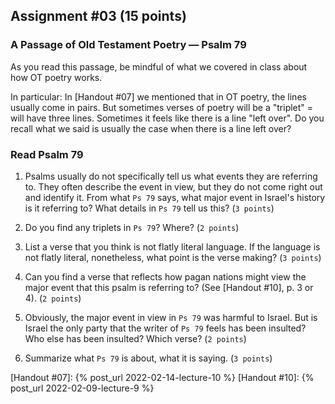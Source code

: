 ## Assignment #03 (15 points)

### A Passage of Old Testament Poetry — Psalm 79

As you read this passage, be mindful of what we covered in class about how OT poetry works.

In particular: In [Handout #07] we mentioned that in OT poetry, the lines usually come in pairs. But sometimes verses of poetry will be a "triplet" = will have three lines. Sometimes it feels like there is a line "left over". Do you recall what we said is usually the case when there is a line left over?

### Read Psalm 79

1. Psalms usually do not specifically tell us what events they are referring to. They often describe the event in view, but they do not come right out and identify it. From what `Ps 79` says, what major event in Israel's history is it referring to? What details in `Ps 79` tell us this? (`3 points`)

2. Do you find any triplets in `Ps 79`? Where? (`2 points`)

3. List a verse that you think is not flatly literal language. If the language is not flatly literal, nonetheless, what point is the verse making? (`3 points`)

4. Can you find a verse that reflects how pagan nations might view the major event that this psalm is referring to? (See [Handout #10], p. 3 or 4). (`2 points`)

5. Obviously, the major event in view in `Ps 79` was harmful to Israel. But is Israel the only party that the writer of `Ps 79` feels has been insulted? Who else has been insulted? Which verse? (`2 points`)

6. Summarize what `Ps 79` is about, what it is saying. (`3 points`)

[Handout #07]: {% post_url 2022-02-14-lecture-10 %}
[Handout #10]: {% post_url 2022-02-09-lecture-9 %}